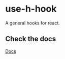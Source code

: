 # use-h-hook

A general hooks for react.


## Check the docs
[Docs](https://github.com/AhmadHddad/use-h-hooks/blob/main/docs/globals.md)